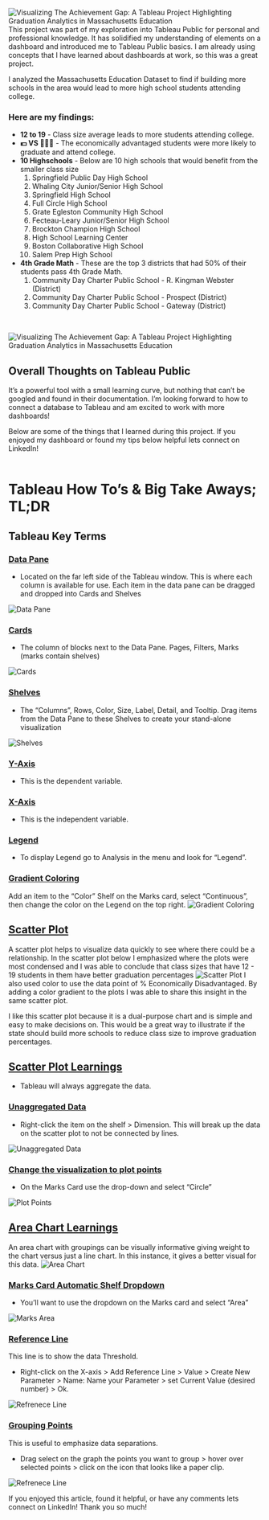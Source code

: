 ![Visualizing The Achievement Gap: A Tableau Project Highlighting Graduation Analytics in Massachusetts Education](images/tableauMaSchoolProject/CoverImage.png)
This project was part of my exploration into Tableau Public for personal and professional knowledge. It has solidified my understanding of elements on a dashboard and introduced me to Tableau Public basics. I am already using concepts that I have learned about dashboards at work, so this was a great project.

I analyzed the Massachusetts Education Dataset to find if building more schools in the area would lead to more high school students attending college.

### Here are my findings:
* **12 to 19** - Class size average leads to more students attending college.
* **💵 VS 💸💸💸** - The economically advantaged students were more likely to graduate and attend college.
* **10 Highschools** - Below are 10 high schools that would benefit from the smaller class size
    1. Springfield Public Day High School
    1. Whaling City Junior/Senior High School
    1. Springfield High School
    1. Full Circle High School
    1. Grate Egleston Community High School
    1. Fecteau-Leary Junior/Senior High School
    1. Brockton Champion High School
    1. High School Learning Center
    1. Boston Collaborative High School
    1. Salem Prep High School
* **4th Grade Math** - These are the top 3 districts that had 50% of their students pass 4th Grade Math.
    1. Community Day Charter Public School - R. Kingman Webster (District)
    1. Community Day Charter Public School - Prospect (District)
    1. Community Day Charter Public School - Gateway (District)
<br>

![Visualizing The Achievement Gap: A Tableau Project Highlighting Graduation Analytics in Massachusetts Education](images/tableauMaSchoolProject/Dashboard1.png)

## Overall Thoughts on Tableau Public
It’s a powerful tool with a small learning curve, but nothing that can’t be googled and found in their documentation. I’m looking forward to how to connect a database to Tableau and am excited to work with more dashboards!

Below are some of the things that I learned during this project. If you enjoyed my dashboard or found my tips below helpful lets connect on LinkedIn!<br><br>

# Tableau How To’s & Big Take Aways; TL;DR<br>
## Tableau Key Terms

### <u>Data Pane</u>
- Located on the far left side of the Tableau window. This is where each column is available for use. Each item in the data pane can be dragged and dropped into Cards and Shelves

![Data Pane](images/tableauMaSchoolProject/dataPane.png)

### <u>Cards</u>
- The column of blocks next to the Data Pane. Pages, Filters, Marks (marks contain shelves)

![Cards](images/tableauMaSchoolProject/Cards.png)

### <u>Shelves</u>
- The “Columns”, Rows, Color, Size, Label, Detail, and Tooltip. Drag items from the Data Pane to these Shelves to create your stand-alone visualization

![Shelves](images/tableauMaSchoolProject/Shelves.png)

### <u>Y-Axis</u>
- This is the dependent variable.

### <u>X-Axis</u>
- This is the independent variable.

### <u>Legend</u>
- To display Legend go to Analysis in the menu and look for “Legend”.

### <u>Gradient Coloring</u>
Add an item to the “Color” Shelf on the Marks card, select “Continuous”, then change the color on the Legend on the top right.
![Gradient Coloring](images/tableauMaSchoolProject/MarksGradientColor.gif)

## <u>Scatter Plot</u>
A scatter plot helps to visualize data quickly to see where there could be a relationship. In the scatter plot below I emphasized where the plots were most condensed and I was able to conclude that class sizes that have 12 - 19 students in them have better graduation percentages
![Scatter Plot](images/scatterPlot.png)
I also used color to use the data point of % Economically Disadvantaged. By adding a color gradient to the plots I was able to share this insight in the same scatter plot.

I like this scatter plot because it is a dual-purpose chart and is simple and easy to make decisions on. This would be a great way to illustrate if the state should build more schools to reduce class size to improve graduation percentages.

## <u>Scatter Plot Learnings</u>
- Tableau will always aggregate the data.

### <u>Unaggregated Data</u>
- Right-click the item on the shelf > Dimension. This will break up the data on the scatter plot to not be connected by lines.

![Unaggregated Data](images/tableauMaSchoolProject/MarksScatterPlot.gif)

### <u>Change the visualization to plot points</u>
- On the Marks Card use the drop-down and select “Circle”

![Plot Points](images/tableauMaSchoolProject/MarksCircle.gif)

## <u>Area Chart Learnings</u>
An area chart with groupings can be visually informative giving weight to the chart versus just a line chart. In this instance, it gives a better visual for this data.
![Area Chart](images/tableauMaSchoolProject/AreaChart.png)

### <u>Marks Card Automatic Shelf Dropdown</u>
- You’ll want to use the dropdown on the Marks card and select “Area”

![Marks Area](images/tableauMaSchoolProject/MarksArea.gif)


### <u>Reference Line</u>
This line is to show the data Threshold.<br>
- Right-click on the X-axis > Add Reference Line > Value > Create New Parameter > Name: Name your Parameter > set Current Value {desired number} > Ok.

 ![Refrenece Line](images/tableauMaSchoolProject/ReferenceLine.gif)

 ### <u>Grouping Points</u>
This is useful to emphasize data separations.<br>
- Drag select on the graph the points you want to group > hover over selected points > click on the icon that looks like a paper clip.

 ![Refrenece Line](images/tableauMaSchoolProject/ReferenceLine.gif)

If you enjoyed this article, found it helpful, or have any comments lets connect on LinkedIn! Thank you so much!
